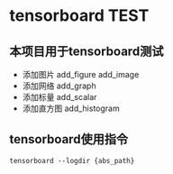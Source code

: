 # tensorboard TEST
## 本项目用于tensorboard测试
- 添加图片 add_figure add_image
- 添加网络 add_graph
- 添加标量 add_scalar
- 添加直方图 add_histogram

## tensorboard使用指令
```
tensorboard --logdir {abs_path}
```